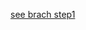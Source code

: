 [see brach step1](https://github.com/amajakai14/training-warehouse-management/tree/step1-client-and-server)
